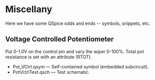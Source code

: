 # Miscellany

Here we have some QSpice odds and ends -- symbols, snippets, etc.


## Voltage Controlled Potentiometer

Put 0-1.0V on the control pin and vary the wiper 0-100%.  Total pot resistance is set with an attribute (RTOT).

* Pot_VCtrl.qsym &mdash; Self-contained symbol (embedded subcircuit).
* PotVctrlTest.qsch &mdash; Test schematic.
